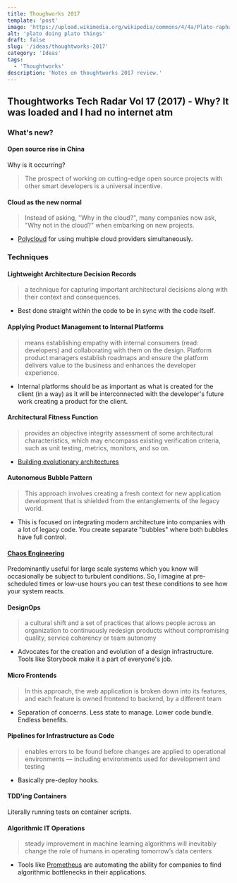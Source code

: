 ```yaml
---
title: Thoughworks 2017
template: 'post'
image: 'https://upload.wikimedia.org/wikipedia/commons/4/4a/Plato-raphael.jpg'
alt: 'plato doing plato things'
draft: false
slug: '/ideas/thoughtworks-2017'
category: 'Ideas'
tags:
  - 'Thoughtworks'
description: 'Notes on thoughtworks 2017 review.'
---
```


## Thoughtworks Tech Radar Vol 17 (2017) - Why? It was loaded and I had no internet atm

### What's new?

#### Open source rise in China

Why is it occurring?

> The prospect of working on cutting-edge open source projects with other smart developers is a universal incentive.

#### Cloud as the new normal

> Instead of asking, "Why in the cloud?", many companies now ask, "Why not in the cloud?" when embarking on new projects.

- [Polycloud](https://thoughtworks.com/radar/techniques/polycloud) for using multiple cloud providers simultaneously.

### Techniques

#### Lightweight Architecture Decision Records

> a technique for capturing important architectural decisions along with their context and consequences.

- Best done straight within the code to be in sync with the code itself.

#### Applying Product Management to Internal Platforms

> means establishing empathy with internal consumers (read: developers) and collaborating with them on the design. Platform product managers establish roadmaps and ensure the platform delivers value to the business and enhances the developer experience.

- Internal platforms should be as important as what is created for the client (in a way) as it will be interconnected with the developer's future work creating a product for the client.

#### Architectural Fitness Function

> provides an objective integrity assessment of some architectural characteristics, which may encompass existing verification criteria, such as unit testing, metrics, monitors, and so on.

- [Building evolutionary architectures](https://www.thoughtworks.com/books/building-evolutionary-architectures)

#### Autonomous Bubble Pattern

> This approach involves creating a fresh context for new application development that is shielded from the entanglements of the legacy world.

- This is focused on integrating modern architecture into companies with a lot of legacy code. You create separate "bubbles" where both bubbles have full control.

#### [Chaos Engineering](https://principlesofchaos.org/)

Predominantly useful for large scale systems which you know will occasionally be subject to turbulent conditions. So, I imagine at pre-scheduled times or low-use hours you can test these conditions to see how your system reacts.

#### DesignOps

> a cultural shift and a set of practices that allows people across an organization to continuously redesign products without compromising quality, service coherency or team autonomy

- Advocates for the creation and evolution of a design infrastructure. Tools like Storybook make it a part of everyone's job.

#### Micro Frontends

> In this approach, the web application is broken down into its features, and each feature is owned frontend to backend, by a different team

- Separation of concerns. Less state to manage. Lower code bundle. Endless benefits.

#### Pipelines for Infrastructure as Code

> enables errors to be found before changes are applied to operational environments — including environments used for development and testing

- Basically pre-deploy hooks.

#### TDD'ing Containers

Literally running tests on container scripts.

#### Algorithmic IT Operations

> steady improvement in machine learning algorithms will inevitably change the role of humans in operating tomorrow’s data centers

- Tools like [Prometheus](https://thoughtworks.com/radar/tools/prometheus) are automating the ability for companies to find algorithmic bottlenecks in their applications.

